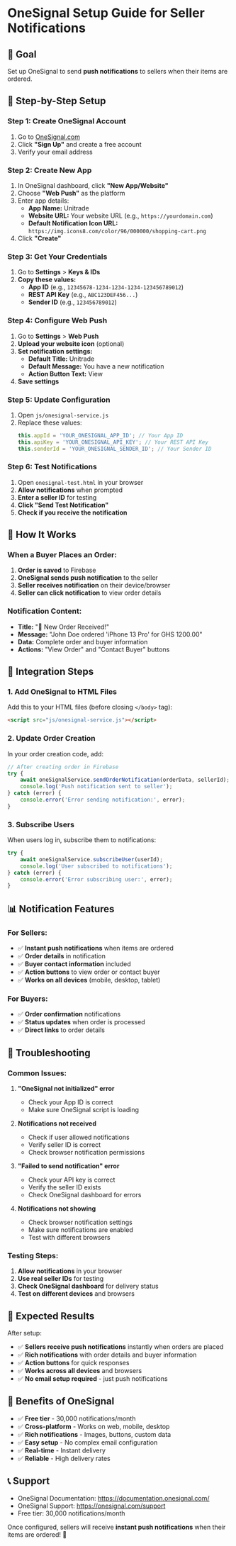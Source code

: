 # OneSignal Setup Guide for Seller Notifications

## 🎯 **Goal**
Set up OneSignal to send **push notifications** to sellers when their items are ordered.

## 🚀 **Step-by-Step Setup**

### **Step 1: Create OneSignal Account**
1. Go to [OneSignal.com](https://onesignal.com/)
2. Click **"Sign Up"** and create a free account
3. Verify your email address

### **Step 2: Create New App**
1. In OneSignal dashboard, click **"New App/Website"**
2. Choose **"Web Push"** as the platform
3. Enter app details:
   - **App Name:** Unitrade
   - **Website URL:** Your website URL (e.g., `https://yourdomain.com`)
   - **Default Notification Icon URL:** `https://img.icons8.com/color/96/000000/shopping-cart.png`
4. Click **"Create"**

### **Step 3: Get Your Credentials**
1. Go to **Settings** > **Keys & IDs**
2. **Copy these values:**
   - **App ID** (e.g., `12345678-1234-1234-1234-123456789012`)
   - **REST API Key** (e.g., `ABC123DEF456...`)
   - **Sender ID** (e.g., `123456789012`)

### **Step 4: Configure Web Push**
1. Go to **Settings** > **Web Push**
2. **Upload your website icon** (optional)
3. **Set notification settings:**
   - **Default Title:** Unitrade
   - **Default Message:** You have a new notification
   - **Action Button Text:** View
4. **Save settings**

### **Step 5: Update Configuration**
1. Open `js/onesignal-service.js`
2. Replace these values:
   ```javascript
   this.appId = 'YOUR_ONESIGNAL_APP_ID'; // Your App ID
   this.apiKey = 'YOUR_ONESIGNAL_API_KEY'; // Your REST API Key
   this.senderId = 'YOUR_ONESIGNAL_SENDER_ID'; // Your Sender ID
   ```

### **Step 6: Test Notifications**
1. Open `onesignal-test.html` in your browser
2. **Allow notifications** when prompted
3. **Enter a seller ID** for testing
4. **Click "Send Test Notification"**
5. **Check if you receive the notification**

## 📱 **How It Works**

### **When a Buyer Places an Order:**
1. **Order is saved** to Firebase
2. **OneSignal sends push notification** to the seller
3. **Seller receives notification** on their device/browser
4. **Seller can click notification** to view order details

### **Notification Content:**
- **Title:** "🎉 New Order Received!"
- **Message:** "John Doe ordered 'iPhone 13 Pro' for GHS 1200.00"
- **Data:** Complete order and buyer information
- **Actions:** "View Order" and "Contact Buyer" buttons

## 🔧 **Integration Steps**

### **1. Add OneSignal to HTML Files**
Add this to your HTML files (before closing `</body>` tag):
```html
<script src="js/onesignal-service.js"></script>
```

### **2. Update Order Creation**
In your order creation code, add:
```javascript
// After creating order in Firebase
try {
    await oneSignalService.sendOrderNotification(orderData, sellerId);
    console.log('Push notification sent to seller');
} catch (error) {
    console.error('Error sending notification:', error);
}
```

### **3. Subscribe Users**
When users log in, subscribe them to notifications:
```javascript
try {
    await oneSignalService.subscribeUser(userId);
    console.log('User subscribed to notifications');
} catch (error) {
    console.error('Error subscribing user:', error);
}
```

## 📊 **Notification Features**

### **For Sellers:**
- ✅ **Instant push notifications** when items are ordered
- ✅ **Order details** in notification
- ✅ **Buyer contact information** included
- ✅ **Action buttons** to view order or contact buyer
- ✅ **Works on all devices** (mobile, desktop, tablet)

### **For Buyers:**
- ✅ **Order confirmation** notifications
- ✅ **Status updates** when order is processed
- ✅ **Direct links** to order details

## 🚨 **Troubleshooting**

### **Common Issues:**

1. **"OneSignal not initialized" error**
   - Check your App ID is correct
   - Make sure OneSignal script is loading

2. **Notifications not received**
   - Check if user allowed notifications
   - Verify seller ID is correct
   - Check browser notification permissions

3. **"Failed to send notification" error**
   - Check your API key is correct
   - Verify the seller ID exists
   - Check OneSignal dashboard for errors

4. **Notifications not showing**
   - Check browser notification settings
   - Make sure notifications are enabled
   - Test with different browsers

### **Testing Steps:**
1. **Allow notifications** in your browser
2. **Use real seller IDs** for testing
3. **Check OneSignal dashboard** for delivery status
4. **Test on different devices** and browsers

## 📱 **Expected Results**

After setup:
- ✅ **Sellers receive push notifications** instantly when orders are placed
- ✅ **Rich notifications** with order details and buyer information
- ✅ **Action buttons** for quick responses
- ✅ **Works across all devices** and browsers
- ✅ **No email setup required** - just push notifications

## 🎉 **Benefits of OneSignal**

- ✅ **Free tier** - 30,000 notifications/month
- ✅ **Cross-platform** - Works on web, mobile, desktop
- ✅ **Rich notifications** - Images, buttons, custom data
- ✅ **Easy setup** - No complex email configuration
- ✅ **Real-time** - Instant delivery
- ✅ **Reliable** - High delivery rates

## 📞 **Support**

- OneSignal Documentation: https://documentation.onesignal.com/
- OneSignal Support: https://onesignal.com/support
- Free tier: 30,000 notifications/month

Once configured, sellers will receive **instant push notifications** when their items are ordered! 🚀

